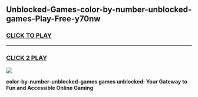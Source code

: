 
## Unblocked-Games-color-by-number-unblocked-games-Play-Free-y70nw
<h3>
<a href="https://premium76.site?title=color-by-number-unblocked-games&ref=21A">CLICK TO PLAY</a></h3>
<hr>

<h3>
<a href="https://premium76.site?title=color-by-number-unblocked-games&ref=21A">CLICK 2 PLAY</a>
  
</h3>

<a href="https://premium76.site?title=color-by-number-unblocked-games&ref=21A"><img src="https://clearcache.store/games.png"></a>


**color-by-number-unblocked-games games unblocked: Your Gateway to Fun and Accessible Online Gaming**
